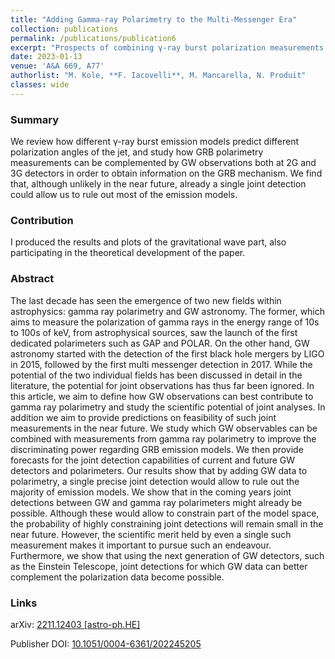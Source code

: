 ```yaml
---
title: "Adding Gamma-ray Polarimetry to the Multi-Messenger Era"
collection: publications
permalink: /publications/publication6
excerpt: "Prospects of combining γ-ray burst polarization measurements and gravitational-wave observations to extract information on the γ-ray bursts emission model."
date: 2023-01-13
venue: 'A&A 669, A77'
authorlist: "M. Kole, **F. Iacovelli**, M. Mancarella, N. Produit"
classes: wide
---
```


<span class="__dimensions_badge_embed__" data-doi="10.1051/0004-6361/202245205" data-style="small_circle" data-hide-zero-citations="true"></span><script async src="https://badge.dimensions.ai/badge.js" charset="utf-8"></script>

<html>
<head>
   <script src="https://code.jquery.com/jquery-3.7.0.js"></script>
</head>
<body>

<div id="inspirecount"></div>
<script>
var recid = '2513841';
var recurl = 'https://inspirehep.net/api/literature/?q=recid%3A'+recid+'&size=10&page=1&fields=citation_count&format=json';

if (recid === "undefined") {
	document.getElementById("inspirecount").innerHTML='';
} else {
	$.getJSON(recurl, function(data){
		if (data.hits.hits[0].metadata.citation_count === 0){
			var html = '';
		} else {
    	var html =`<a href="https://inspirehep.net/literature/${recid}" target="_blank"><button type="button inspire" class="btn btn-inspire">iNSPIRE </button></a><span class="badge inspcitations">${data.hits.hits[0].metadata.citation_count} citations</span>`  
    	}  
    	document.getElementById("inspirecount").innerHTML= html
  });
}
</script>
</body>
</html>

### Summary
We review how different &gamma;-ray burst emission models predict different polarization angles of the jet, and study how GRB polarimetry measurements can be complemented by GW observations both at 2G and 3G detectors in order to obtain information on the GRB mechanism. We find that, although unlikely in the near future,  already a single joint detection could allow us to rule out most of the emission models.

### Contribution
I produced the results and plots of the gravitational wave part, also participating in the theoretical development of the paper.

### Abstract
The last decade has seen the emergence of two new fields within astrophysics: gamma ray polarimetry and GW astronomy. The former, which aims to measure the polarization of gamma rays in the energy range of 10s to 100s of keV, from astrophysical sources, saw the launch of the first dedicated polarimeters such as GAP and POLAR. On the other hand, GW astronomy started with the detection of the first black hole mergers by LIGO in 2015, followed by the first multi messenger detection in 2017. While the potential of the two individual fields has been discussed in detail in the literature, the potential for joint observations has thus far been ignored. In this article, we aim to define how GW observations can best contribute to gamma ray polarimetry and study the scientific potential of joint analyses. In addition we aim to provide predictions on feasibility of such joint measurements in the near future. We study which GW observables can be combined with measurements from gamma ray polarimetry to improve the discriminating power regarding GRB emission models. We then provide forecasts for the joint detection capabilities of current and future GW detectors and polarimeters. Our results show that by adding GW data to polarimetry, a single precise joint detection would allow to rule out the majority of emission models. We show that in the coming years joint detections between GW and gamma ray polarimeters might already be possible. Although these would allow to constrain part of the model space, the probability of highly constraining joint detections will remain small in the near future. However, the scientific merit held by even a single such measurement makes it important to pursue such an endeavour. Furthermore, we show that using the next generation of GW detectors, such as the Einstein Telescope, joint detections for which GW data can better complement the polarization data become possible.

### Links


<i class="ai ai-arxiv ai-fw"></i> arXiv: <a href="https://arxiv.org/abs/2211.12403" target="_blank">2211.12403 [astro-ph.HE]</a>

<i class="ai ai-doi ai-fw"></i> Publisher DOI: <a href="https://doi.org/10.1051/0004-6361/202245205" target="_blank">10.1051/0004-6361/202245205</a>
